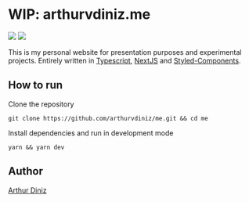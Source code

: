 # WIP: arthurvdiniz.me

<p align="left">
    <img src="https://img.shields.io/github/languages/top/arthurvdiniz/me" />
    <img src="https://img.shields.io/github/last-commit/arthurvdiniz/me" />
</p>

This is my personal website for presentation purposes and experimental projects. Entirely written in [Typescript](https://www.typescriptlang.org/), [NextJS](https://nextjs.org/) and [Styled-Components](https://styled-components.com/).

## How to run

Clone the repository

```shell
git clone https://github.com/arthurvdiniz/me.git && cd me
```

Install dependencies and  run in development mode

```shell
yarn && yarn dev
```

## Author

[Arthur Diniz](https://arthurvdiniz.me)
